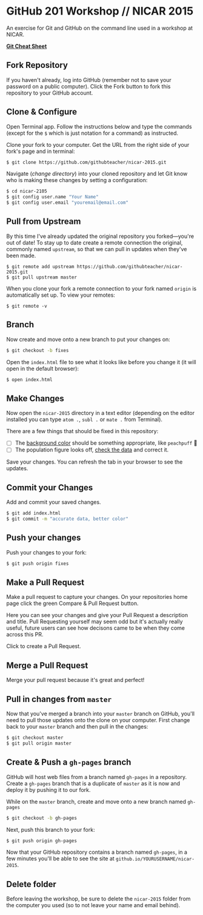 # GitHub 201 Workshop // NICAR 2015
An exercise for Git and GitHub on the command line used in a workshop at NICAR.

[**Git Cheat Sheet**](https://training.github.com/kit)

## Fork Repository

If you haven't already, log into GitHub (remember not to save your password on a public computer). Click the Fork button to fork this repository to your GitHub account.

## Clone & Configure
Open Terminal app. Follow the instructions below and type the commands (except for the `$` which is just notation for a command) as instructed.

Clone your fork to your computer. Get the URL from the right side of your fork's page and in terminal:

```bash
$ git clone https://github.com/githubteacher/nicar-2015.git
```

Navigate (_change directory_) into your cloned repository and let Git know who is making these changes by setting a configuration:

```bash
$ cd nicar-2105
$ git config user.name "Your Name"
$ git config user.email "youremail@email.com"
```

## Pull from Upstream
By this time I've already updated the original repository you forked—you're out of date! To stay up to date create a remote connection the original, commonly named `upstream`, so that we can pull in updates when they've been made.

```
$ git remote add upstream https://github.com/githubteacher/nicar-2015.git
$ git pull upstream master
```

When you clone your fork a remote connection to your fork named `origin` is automatically set up. To view your remotes:

```
$ git remote -v
```

## Branch
Now create and move onto a new branch to put your changes on:

```bash
$ git checkout -b fixes
```

Open the `index.html` file to see what it looks like before you change it (it will open in the default browser):

```bash
$ open index.html
```

## Make Changes

Now open the `nicar-2015` directory in a text editor (depending on the editor installed you can type `atom .`, `subl .` or `mate .` from Terminal).

There are a few things that should be fixed in this repository:

- [ ] The [background color](https://github.com/githubteacher/nicar-2015/blob/master/index.html#L9) should be something appropriate, like `peachpuff` :peach:
- [ ] The population figure looks off, [check the data](https://github.com/githubteacher/nicar-2015/blob/master/population-data-2011.csv#L41) and correct it.

Save your changes. You can refresh the tab in your browser to see the updates.

## Commit your Changes
Add and commit your saved changes.

```bash
$ git add index.html
$ git commit -m "accurate data, better color"
```

## Push your changes
Push your changes to your fork:

```bash
$ git push origin fixes
```

## Make a Pull Request
Make a pull request to capture your changes. On your repositories home page click the green Compare & Pull Request button. 

Here you can see your changes and give your Pull Request a description and title. Pull Requesting yourself may seem odd but it's actually really useful, future users can see how decisons came to be when they come across this PR.

Click to create a Pull Request.

## Merge a Pull Request
Merge your pull request because it's great and perfect!

## Pull in changes from `master`
Now that you've merged a branch into your `master` branch on GitHub, you'll need to pull those updates onto the clone on your computer. First change back to your `master` branch and then pull in the changes:

```bash
$ git checkout master
$ git pull origin master
```

## Create & Push a `gh-pages` branch
GitHub will host web files from a branch named `gh-pages` in a repository. Create a `gh-pages` branch that is a duplicate of `master` as it is now and deploy it by pushing it to our fork.

While on the `master` branch, create and move onto a new branch named `gh-pages`
```bash
$ git checkout -b gh-pages
```
Next, push this branch to your fork:

```bash
$ git push origin gh-pages
```

Now that your GitHub repository contains a branch named `gh-pages`, in a few minutes you'll be able to see the site at `github.io/YOURUSERNAME/nicar-2015`.

## Delete folder
Before leaving the workshop, be sure to delete the `nicar-2015` folder from the computer you used (so to not leave your name and email behind).
